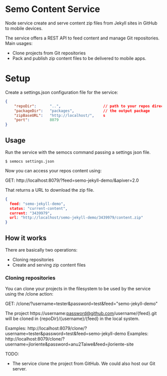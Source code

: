 # Semo Content Service

Node service create and serve content zip files from Jekyll sites in GitHub to mobile devices.

The service offers a REST API to feed content and manage Git repositories.  Main usages:

* Clone projects from Git repositories
* Pack and publish zip content files to be delivered to mobile apps.

# Setup

Create a settings.json configuration file for the service:

~~~ json
{
    "repoDir":      "..",                   // path to your repos directory
    "packageDir":   "packages",             // the output package
    "zipBaseURL":   "http://localhost/",    s
    "port":         8079
}
~~~

## Usage

Run the service with the semocs command passing a settings json file.

~~~
$ semocs settings.json
~~~

Now you can access your repos content using:

  GET: http://localhost:8079/?feed=semo-jekyll-demo/&apiver=2.0

That returns a URL to download the zip file.

~~~ json
{
  feed: "semo-jekyll-demo",
  status: "current-content",
  current: "3439979",
  url: "http://localhost/semo-jekyll-demo/3439979/content.zip"
}
~~~

## How it works

There are basically two operations:
* Cloning repositories
* Create and serving zip content files

### Cloning repositories

You can clone your projects in the filesystem to be used by the service using the /clone action:

  GET: /clone/?username=tester&password=test&feed="semo-jekyll-demo"

The project https://username:password@github.com/username/{feed}.git will be cloned in {repoDir}/{username}/{feed} in the local system.

Examples: http://localhost:8079/clone/?username=tester&password=test&feed=semo-jekyll-demo
Examples: http://localhost:8079/clone/?username=jloriente&password=anu2Taiwe&feed=jloriente-site

TODO:
* The service clone the project from GitHub. We could also host our Git server.
